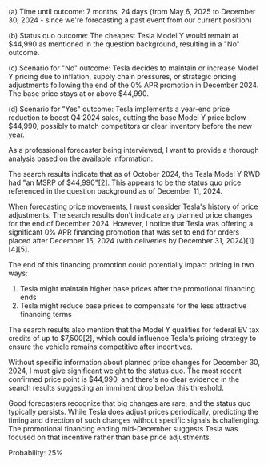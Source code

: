 (a) Time until outcome: 7 months, 24 days (from May 6, 2025 to December 30, 2024 - since we're forecasting a past event from our current position)

(b) Status quo outcome: The cheapest Tesla Model Y would remain at $44,990 as mentioned in the question background, resulting in a "No" outcome.

(c) Scenario for "No" outcome: Tesla decides to maintain or increase Model Y pricing due to inflation, supply chain pressures, or strategic pricing adjustments following the end of the 0% APR promotion in December 2024. The base price stays at or above $44,990.

(d) Scenario for "Yes" outcome: Tesla implements a year-end price reduction to boost Q4 2024 sales, cutting the base Model Y price below $44,990, possibly to match competitors or clear inventory before the new year.

As a professional forecaster being interviewed, I want to provide a thorough analysis based on the available information:

The search results indicate that as of October 2024, the Tesla Model Y RWD had "an MSRP of $44,990"[2]. This appears to be the status quo price referenced in the question background as of December 11, 2024. 

When forecasting price movements, I must consider Tesla's history of price adjustments. The search results don't indicate any planned price changes for the end of December 2024. However, I notice that Tesla was offering a significant 0% APR financing promotion that was set to end for orders placed after December 15, 2024 (with deliveries by December 31, 2024)[1][4][5].

The end of this financing promotion could potentially impact pricing in two ways:
1. Tesla might maintain higher base prices after the promotional financing ends
2. Tesla might reduce base prices to compensate for the less attractive financing terms

The search results also mention that the Model Y qualifies for federal EV tax credits of up to $7,500[2], which could influence Tesla's pricing strategy to ensure the vehicle remains competitive after incentives.

Without specific information about planned price changes for December 30, 2024, I must give significant weight to the status quo. The most recent confirmed price point is $44,990, and there's no clear evidence in the search results suggesting an imminent drop below this threshold.

Good forecasters recognize that big changes are rare, and the status quo typically persists. While Tesla does adjust prices periodically, predicting the timing and direction of such changes without specific signals is challenging. The promotional financing ending mid-December suggests Tesla was focused on that incentive rather than base price adjustments.

Probability: 25%